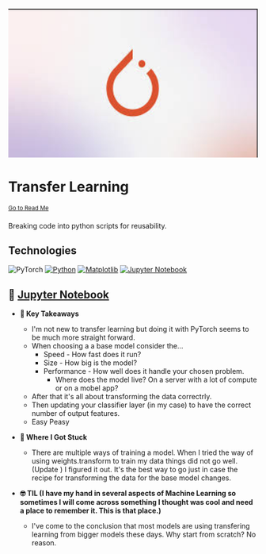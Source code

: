 <p align="center">
   <img src="https://github.com/AishaEvering/PyTorch_Exercises/blob/main/header_2.png" alt="PyTorch Logo" width="600" height="300">
</p>

# Transfer Learning
<sup>[Go to Read Me](https://github.com/AishaEvering/PyTorch_Exercises/blob/main/README.md)</sup>

Breaking code into python scripts for reusability.

## Technologies
![PyTorch](https://img.shields.io/badge/PyTorch-%23EE4C2C.svg?style=for-the-badge&logo=PyTorch&logoColor=white)
[![Python](https://img.shields.io/badge/python-3670A0?style=for-the-badge&logo=python&logoColor=ffdd54)](https://www.python.org/)
[![Matplotlib](https://img.shields.io/badge/Matplotlib-%23ffffff.svg?style=for-the-badge&logo=Matplotlib&logoColor=black)](https://matplotlib.org/)
[![Jupyter Notebook](https://img.shields.io/badge/jupyter-%23FA0F00.svg?style=for-the-badge&logo=jupyter&logoColor=white)](https://jupyter.org/)

## 📙 [Jupyter Notebook](https://github.com/AishaEvering/PyTorch_Exercises/blob/main/06_pytorch_transfer_learning_exercises.ipynb)

* **🔑 Key Takeaways**
   * I'm not new to transfer learning but doing it with PyTorch seems to be much more straight forward.
   * When choosing a a base model consider the...
      * Speed - How fast does it run?
      * Size - How big is the model?
      * Performance - How well does it handle your chosen problem.
         * Where does the model live?  On a server with a lot of compute or on a mobel app?
    * After that it's all about transforming the data correctrly.
    * Then updating your classifier layer (in my case) to have the correct number of output features.
    * Easy Peasy

* **😤 Where I Got Stuck**

  * There are multiple ways of training a model.  When I tried the way of using weights.transform to train my data things did not go well. (Update
) I figured it out.  It's the best way to go just in case the recipe for transforming the data for the base model changes.
 
* **🤓 TIL (I have my hand in several aspects of Machine Learning so sometimes I will come across something I thought was cool and need a place to remember it.  This is that place.)**

  * I've come to the conclusion that most models are using transfering learning from bigger models these days.  Why start from scratch?  No reason.
